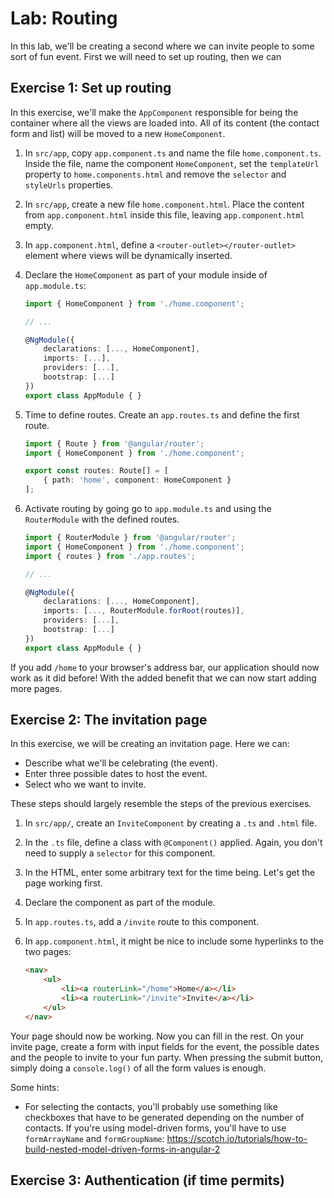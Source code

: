 # Lab: Routing

In this lab, we'll be creating a second where we can invite people to some sort of fun event. First we will need to set up routing, then we can 

## Exercise 1: Set up routing

In this exercise, we'll make the `AppComponent` responsible for being the container where all the views are loaded into. All of its content (the contact form and list) will be moved to a new `HomeComponent`.

1. In `src/app`, copy `app.component.ts` and name the file `home.component.ts`. Inside the file, name the component `HomeComponent`, set the `templateUrl` property to `home.components.html` and remove the `selector` and `styleUrls` properties.
1. In `src/app`, create a new file `home.component.html`. Place the content from `app.component.html` inside this file, leaving `app.component.html` empty.
1. In `app.component.html`, define a `<router-outlet></router-outlet>` element where views will be dynamically inserted.
1. Declare the `HomeComponent` as part of your module inside of `app.module.ts`:
	```ts
	import { HomeComponent } from './home.component';
	
	// ...
	
	@NgModule({
		declarations: [...,	HomeComponent],
		imports: [...],
		providers: [...],
		bootstrap: [...]
	})
	export class AppModule { }
	```

1. Time to define routes. Create an `app.routes.ts` and define the first route.
	```ts
	import { Route } from '@angular/router';
	import { HomeComponent } from './home.component';

	export const routes: Route[] = [
		{ path: 'home', component: HomeComponent }
	];
	```
1. Activate routing by going go to `app.module.ts` and using the `RouterModule` with the defined routes.
	```ts
	import { RouterModule } from '@angular/router';
	import { HomeComponent } from './home.component';
	import { routes } from './app.routes';

	// ...

	@NgModule({
		declarations: [..., HomeComponent],
		imports: [..., RouterModule.forRoot(routes)],
		providers: [...],
		bootstrap: [...]
	})
	export class AppModule { }
	``` 

If you add `/home` to your browser's address bar, our application should now work as it did before! With the added benefit that we can now start adding more pages.

## Exercise 2: The invitation page

In this exercise, we will be creating an invitation page. Here we can:

* Describe what we'll be celebrating (the event).
* Enter three possible dates to host the event.
* Select who we want to invite.

These steps should largely resemble the steps of the previous exercises.

1. In `src/app/`, create an `InviteComponent` by creating a `.ts` and `.html` file. 
1. In the `.ts` file, define a class with `@Component()` applied. Again, you don't need to supply a `selector` for this component.
1. In the HTML, enter some arbitrary text for the time being. Let's get the page working first.
1. Declare the component as part of the module.
1. In `app.routes.ts`, add a `/invite` route to this component.
1. In `app.component.html`, it might be nice to include some hyperlinks to the two pages:

	```html
	<nav>
		<ul>
			<li><a routerLink="/home">Home</a></li>
			<li><a routerLink="/invite">Invite</a></li>
		</ul>
	</nav>
	```

Your page should now be working. Now you can fill in the rest. On your invite page, create a form with input fields for the event, the possible dates and the people to invite to your fun party. When pressing the submit button, simply doing a `console.log()` of all the form values is enough.

Some hints:
* For selecting the contacts, you'll probably use something like checkboxes that have to be generated depending on the number of contacts. If you're using model-driven forms, you'll have to use `formArrayName` and `formGroupName`: https://scotch.io/tutorials/how-to-build-nested-model-driven-forms-in-angular-2

## Exercise 3: Authentication (if time permits)

